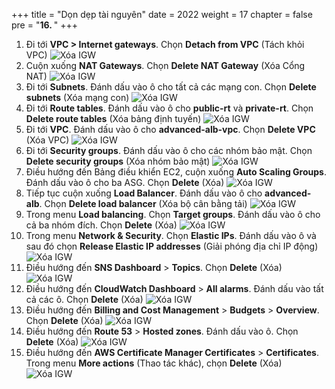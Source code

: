 
+++
title = "Dọn dẹp tài nguyên"
date = 2022
weight = 17
chapter = false
pre = "<b>16. </b>"
+++
1. Đi tới **VPC > Internet gateways**. Chọn **Detach from VPC** (Tách khỏi VPC)
![Xóa IGW ](/images/16-CleanResources/01-IGW.png)
2. Cuộn xuống **NAT Gateways**. Chọn **Delete NAT Gateway** (Xóa Cổng NAT)
![Xóa IGW ](/images/16-CleanResources/02-NAT.png)
3. Đi tới **Subnets**. Đánh dấu vào ô cho tất cả các mạng con. Chọn **Delete subnets** (Xóa mạng con)
![Xóa IGW ](/images/16-CleanResources/03-Subnet.png)
4. Đi tới **Route tables**. Đánh dấu vào ô cho **public-rt** và **private-rt**. Chọn **Delete route tables** (Xóa bảng định tuyến)
![Xóa IGW ](/images/16-CleanResources/04-RT.png)
5. Đi tới **VPC**. Đánh dấu vào ô cho **advanced-alb-vpc**. Chọn **Delete VPC** (Xóa VPC)
![Xóa IGW ](/images/16-CleanResources/05-VPC.png)
6. Đi tới **Security groups**. Đánh dấu vào ô cho các nhóm bảo mật. Chọn **Delete security groups** (Xóa nhóm bảo mật)
![Xóa IGW ](/images/16-CleanResources/06-SG.png)
7. Điều hướng đến Bảng điều khiển EC2, cuộn xuống **Auto Scaling Groups**. Đánh dấu vào ô cho ba ASG. Chọn **Delete** (Xóa)
![Xóa IGW ](/images/16-CleanResources/07-ASG.png)
8. Tiếp tục cuộn xuống **Load Balancer**. Đánh dấu vào ô cho **advanced-alb**. Chọn **Delete load balancer** (Xóa bộ cân bằng tải)
![Xóa IGW ](/images/16-CleanResources/08-LBC.png)
9. Trong menu **Load balancing**. Chọn **Target groups**. Đánh dấu vào ô cho cả ba nhóm đích. Chọn **Delete** (Xóa)
![Xóa IGW ](/images/16-CleanResources/09-TG-2.png)
10. Trong menu **Network & Security**. Chọn **Elastic IPs**. Đánh dấu vào ô và sau đó chọn **Release Elastic IP addresses** (Giải phóng địa chỉ IP động)
![Xóa IGW ](/images/16-CleanResources/10-ElasticIP.png)
11. Điều hướng đến **SNS Dashboard** > **Topics**. Chọn **Delete** (Xóa)
![Xóa IGW ](/images/16-CleanResources/11-SNS.png)
12. Điều hướng đến **CloudWatch Dashboard** > **All alarms**. Đánh dấu vào tất cả các ô. Chọn **Delete** (Xóa)
![Xóa IGW ](/images/16-CleanResources/12-CW.png)
13. Điều hướng đến **Billing and Cost Management** > **Budgets** > **Overview**. Chọn **Delete** (Xóa)
![Xóa IGW ](/images/16-CleanResources/13-Cost.png)
14. Điều hướng đến **Route 53** > **Hosted zones**. Đánh dấu vào ô. Chọn **Delete** (Xóa)
![Xóa IGW ](/images/16-CleanResources/14-53.png)
15. Điều hướng đến **AWS Certificate Manager Certificates** > **Certificates**. Trong menu **More actions** (Thao tác khác), chọn **Delete** (Xóa)
![Xóa IGW ](/images/16-CleanResources/15-cert.png)
